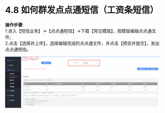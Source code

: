 # 4.8 如何群发点点通短信（工资条短信）

**操作步骤**:  
1.进入【短信业务】->【点点通短信】->下载【常见模版】，按模版编辑点点通文件;  
2.点击【选择并上传】，选择编辑完成的点点通文件，并点击【预览并提交】，发出点点通短信。  

<img src="../images/smsSend_point.png" alt="图片被外星人掠走了┌(。Д。)┐" title="通过号码文件选择对象"> 